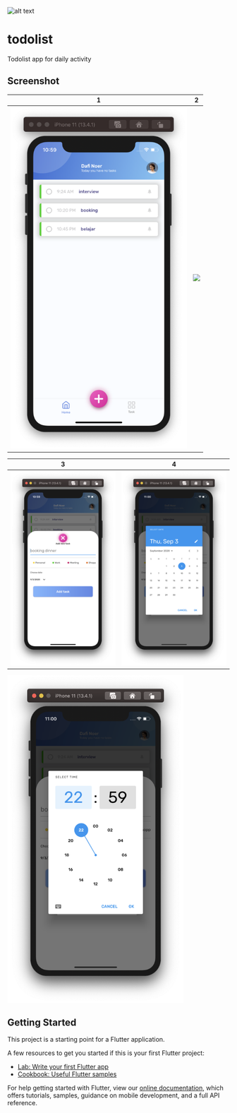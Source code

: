 
![alt text](https://firebase.flutter.dev/img/flutterfire.svg)

# todolist

Todolist app for daily activity

## Screenshot
| 1 | 2|
|------|-------|
|<img src="screenshot/image_1.png" width="400">|<img src="screenshot/image_2" width="400">|

| 3 | 4|
|------|-------|
|<img src="screenshot/image_3.png" width="400">|<img src="screenshot/image_4.png" width="400">|

<img src="screenshot/image_5.png" width="400">

## Getting Started

This project is a starting point for a Flutter application.

A few resources to get you started if this is your first Flutter project:

- [Lab: Write your first Flutter app](https://flutter.dev/docs/get-started/codelab)
- [Cookbook: Useful Flutter samples](https://flutter.dev/docs/cookbook)

For help getting started with Flutter, view our
[online documentation](https://flutter.dev/docs), which offers tutorials,
samples, guidance on mobile development, and a full API reference.

